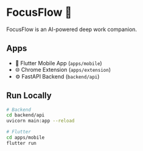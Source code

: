 # FocusFlow 🧠

FocusFlow is an AI-powered deep work companion.

## Apps

- 📱 Flutter Mobile App (`apps/mobile`)
- 🌐 Chrome Extension (`apps/extension`)
- ⚙️ FastAPI Backend (`backend/api`)

## Run Locally

```bash
# Backend
cd backend/api
uvicorn main:app --reload

# Flutter
cd apps/mobile
flutter run
